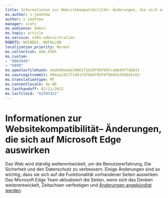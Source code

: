 ```yaml
---
title: Informationen zur Websitekompatibilität– Änderungen, die sich auf Microsoft Edge auswirken
ms.author: v-jmathew
author: v-jmathew
manager: scotv
ms.audience: Admin
ms.topic: article
ms.service: o365-administration
ROBOTS: NOINDEX, NOFOLLOW
localization_priority: Normal
ms.collection: Adm_O365
ms.custom:
- "9003849"
- "6899"
ms.openlocfilehash: 4ad940ea0a34061f1b20f497607ca86497fdb831
ms.sourcegitcommit: 49eaa1417714617d768df85fd79b65e35b6e5c83
ms.translationtype: MT
ms.contentlocale: de-DE
ms.lasthandoff: 02/11/2022
ms.locfileid: "62597422"
---
```

# <a name="learn-about-site-compatibilityaffecting-changes-coming-to-microsoft-edge"></a>Informationen zur Websitekompatibilität– Änderungen, die sich auf Microsoft Edge auswirken

Das Web wird ständig weiterentwickelt, um die Benutzererfahrung, Die Sicherheit und den Datenschutz zu verbessern. Einige Änderungen sind so wichtig, dass sie sich auf die Funktionalität vorhandener Seiten auswirken. Das Microsoft Edge Team aktualisiert die Seiten, wenn sich das Denken weiterentwickelt, Zeitachsen verfestigen und [Änderungen angekündigt werden](https://go.microsoft.com/fwlink/?linkid=2135534).
